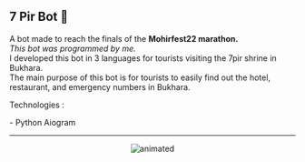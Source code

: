 <h2>7 Pir Bot 🤖</h2>
A bot made to reach the finals of the <b>Mohirfest22 marathon.</b><br>
<i>This bot was programmed by me.</i><br>
I developed this bot in 3 languages for tourists visiting the 7pir shrine in Bukhara.<br>
The main purpose of this bot is for tourists to easily find out the hotel, restaurant, and emergency numbers in Bukhara.<br>
<p>Technologies : </p>
- Python Aiogram
<hr>
<p align="center">
<img src="https://github.com/AbdulazizSherzodjanov/7Pirbot/assets/99313212/ba3ae94c-ca83-4453-a4fc-38fea105349a.gif" alt="animated" />
</p>
